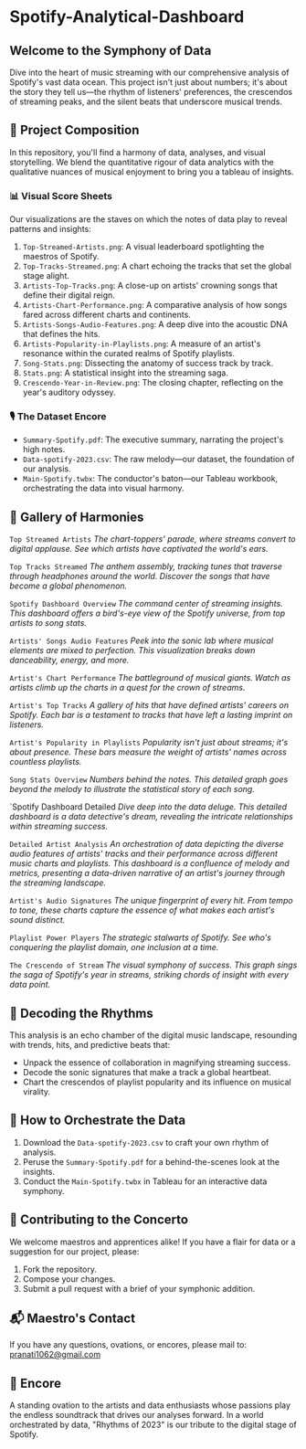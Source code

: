 # Spotify-Analytical-Dashboard

## Welcome to the Symphony of Data

Dive into the heart of music streaming with our comprehensive analysis of Spotify's vast data ocean. This project isn't just about numbers; it's about the story they tell us—the rhythm of listeners' preferences, the crescendos of streaming peaks, and the silent beats that underscore musical trends.

## 🎼 Project Composition

In this repository, you'll find a harmony of data, analyses, and visual storytelling. We blend the quantitative rigour of data analytics with the qualitative nuances of musical enjoyment to bring you a tableau of insights.

### 📊 Visual Score Sheets

Our visualizations are the staves on which the notes of data play to reveal patterns and insights:

1. `Top-Streamed-Artists.png`: A visual leaderboard spotlighting the maestros of Spotify.
2. `Top-Tracks-Streamed.png`: A chart echoing the tracks that set the global stage alight.
3. `Artists-Top-Tracks.png`: A close-up on artists' crowning songs that define their digital reign.
4. `Artists-Chart-Performance.png`: A comparative analysis of how songs fared across different charts and continents.
5. `Artists-Songs-Audio-Features.png`: A deep dive into the acoustic DNA that defines the hits.
6. `Artists-Popularity-in-Playlists.png`: A measure of an artist's resonance within the curated realms of Spotify playlists.
7. `Song-Stats.png`: Dissecting the anatomy of success track by track.
8. `Stats.png`: A statistical insight into the streaming saga.
9. `Crescendo-Year-in-Review.png`: The closing chapter, reflecting on the year's auditory odyssey.

### 🎙️ The Dataset Encore

- `Summary-Spotify.pdf`: The executive summary, narrating the project's high notes.
- `Data-spotify-2023.csv`: The raw melody—our dataset, the foundation of our analysis.
- `Main-Spotify.twbx`: The conductor's baton—our Tableau workbook, orchestrating the data into visual harmony.

## 🎨 Gallery of Harmonies

`Top Streamed Artists`
*The chart-toppers' parade, where streams convert to digital applause. See which artists have captivated the world's ears.*

`Top Tracks Streamed`
*The anthem assembly, tracking tunes that traverse through headphones around the world. Discover the songs that have become a global phenomenon.*

`Spotify Dashboard Overview`
*The command center of streaming insights. This dashboard offers a bird's-eye view of the Spotify universe, from top artists to song stats.*

`Artists' Songs Audio Features`
*Peek into the sonic lab where musical elements are mixed to perfection. This visualization breaks down danceability, energy, and more.*

`Artist's Chart Performance`
*The battleground of musical giants. Watch as artists climb up the charts in a quest for the crown of streams.*

`Artist's Top Tracks`
*A gallery of hits that have defined artists' careers on Spotify. Each bar is a testament to tracks that have left a lasting imprint on listeners.*

`Artist's Popularity in Playlists`
*Popularity isn't just about streams; it's about presence. These bars measure the weight of artists' names across countless playlists.*

`Song Stats Overview`
*Numbers behind the notes. This detailed graph goes beyond the melody to illustrate the statistical story of each song.*

`Spotify Dashboard Detailed
*Dive deep into the data deluge. This detailed dashboard is a data detective's dream, revealing the intricate relationships within streaming success.*

`Detailed Artist Analysis`
*An orchestration of data depicting the diverse audio features of artists' tracks and their performance across different music charts and playlists. This dashboard is a confluence of melody and metrics, presenting a data-driven narrative of an artist's journey through the streaming landscape.*


`Artist's Audio Signatures`
*The unique fingerprint of every hit. From tempo to tone, these charts capture the essence of what makes each artist's sound distinct.*

`Playlist Power Players`
*The strategic stalwarts of Spotify. See who's conquering the playlist domain, one inclusion at a time.*

`The Crescendo of Stream`
*The visual symphony of success. This graph sings the saga of Spotify's year in streams, striking chords of insight with every data point.*

## 🧠 Decoding the Rhythms

This analysis is an echo chamber of the digital music landscape, resounding with trends, hits, and predictive beats that:

- Unpack the essence of collaboration in magnifying streaming success.
- Decode the sonic signatures that make a track a global heartbeat.
- Chart the crescendos of playlist popularity and its influence on musical virality.

## 🎵 How to Orchestrate the Data

1. Download the `Data-spotify-2023.csv` to craft your own rhythm of analysis.
2. Peruse the `Summary-Spotify.pdf` for a behind-the-scenes look at the insights.
3. Conduct the `Main-Spotify.twbx` in Tableau for an interactive data symphony.

## 🎹 Contributing to the Concerto

We welcome maestros and apprentices alike! If you have a flair for data or a suggestion for our project, please:

1. Fork the repository.
2. Compose your changes.
3. Submit a pull request with a brief of your symphonic addition.


## 📬 Maestro's Contact

If you have any questions, ovations, or encores, please mail to: pranati1062@gmail.com

## 👏 Encore

A standing ovation to the artists and data enthusiasts whose passions play the endless soundtrack that drives our analyses forward. In a world orchestrated by data, "Rhythms of 2023" is our tribute to the digital stage of Spotify.
